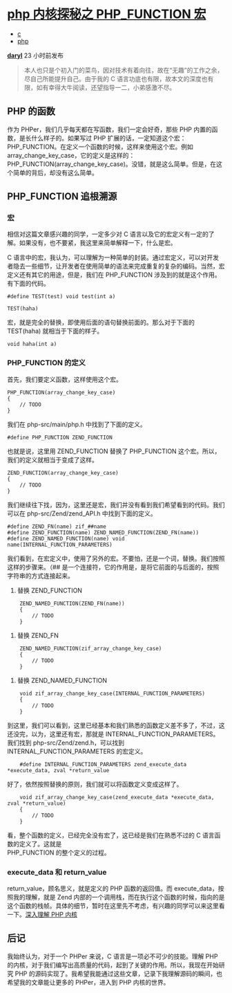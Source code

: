 # [php 内核探秘之 PHP_FUNCTION 宏][0]

* [c][1]
* [php][2]

[**daryl**][3] 23 小时前发布 


> 本人也只是个初入门的菜鸟，因对技术有着向往，故在“无趣”的工作之余，尽自己所能提升自己。由于我的 C 语言功底也有限，故本文的深度也有限，如有幸得大牛阅读，还望指导一二，小弟感激不尽。

## PHP 的函数

作为 PHPer，我们几乎每天都在写函数，我们一定会好奇，那些 PHP 内置的函数，是长什么样子的。如果写过 PHP 扩展的话，一定知道这个宏：PHP_FUNCTION。在定义一个函数的时候，这样来使用这个宏。例如 array_change_key_case，它的定义是这样的：PHP_FUNCTION(array_change_key_case)。没错，就是这么简单。但是，在这个简单的背后，却没有这么简单。

## PHP_FUNCTION 追根溯源

### 宏

相信对这篇文章感兴趣的同学，一定多少对 C 语言以及它的宏定义有一定的了解。如果没有，也不要紧，我这里来简单解释一下，什么是宏。

C 语言中的宏，我认为，可以理解为一种简单的封装。通过宏定义，可以对开发者隐去一些细节，让开发者在使用简单的语法来完成重复的复杂的编码。当然，宏定义还有其它的用途，但是，我们在 PHP_FUNCTION 涉及到的就是这个作用。有下面的代码。

    #define TEST(test) void test(int a)
    
    TEST(haha)

宏，就是完全的替换，即使用后面的语句替换前面的。那么对于下面的 TEST(haha) 就相当于下面的样子。

    void haha(int a)

### PHP_FUNCTION 的定义

首先，我们要定义函数，这样使用这个宏。

    PHP_FUNCTION(array_change_key_case)
    {
        // TODO
    }

我们在 php-src/main/php.h 中找到了下面的定义。

    #define PHP_FUNCTION ZEND_FUNCTION

也就是说，这里用 ZEND_FUNCTION 替换了 PHP_FUNCTION 这个宏。所以，我们的定义就相当于变成了这样。

    ZEND_FUNCTION(array_change_key_case)
    {
        // TODO
    }

我们继续往下找，因为，这里还是宏，我们并没有看到我们希望看到的代码。我们可以在 php-src/Zend/zend_API.h 中找到下面的定义。

    #define ZEND_FN(name) zif_##name
    #define ZEND_FUNCTION(name) ZEND_NAMED_FUNCTION(ZEND_FN(name))
    #define ZEND_NAMED_FUNCTION(name) void name(INTERNAL_FUNCTION_PARAMETERS)

我们看到，在宏定义中，使用了另外的宏。不要怕，还是一个词，替换。我们按照这样的步骤来。（## 是一个连接符，它的作用是，是将它前面的与后面的，按照字符串的方式连接起来。

1. 替换 ZEND_FUNCTION

```
    ZEND_NAMED_FUNCTION(ZEND_FN(name))
    {
        // TODO
    }
```
1. 替换 ZEND_FN

```
    ZEND_NAMED_FUNCTION(zif_array_change_key_case)
    {
        // TODO
    }
```
1. 替换 ZEND_NAMED_FUNCTION

```
    void zif_array_change_key_case(INTERNAL_FUNCTION_PARAMETERS)
    {
        // TODO
    }
```
到这里，我们可以看到，这里已经基本和我们熟悉的函数定义差不多了，不过，这还没完，以为，这里还有宏，那就是 INTERNAL_FUNCTION_PARAMETERS。我们找到 php-src/Zend/zend.h，可以找到 INTERNAL_FUNCTION_PARAMETERS 的宏定义。

```
    #define INTERNAL_FUNCTION_PARAMETERS zend_execute_data *execute_data, zval *return_value
```
好了，依然按照替换的原则，我们就可以将函数定义变成这样了。

```
    void zif_array_change_key_case(zend_execute_data *execute_data, zval *return_value)
    {
        // TODO
    }
```
看，整个函数的定义，已经完全没有宏了，这已经是我们在熟悉不过的 C 语言函数的定义了。这就是  
PHP_FUNCTION 的整个定义的过程。

### execute_data 和 return_value

return_value，顾名思义，就是定义的 PHP 函数的返回值。而 execute_data，按照我的理解，就是 Zend 内部的一个调用栈，而在执行这个函数的时候，指向的是这个函数的栈帧。具体的细节，暂时在这里先不考虑，有兴趣的同学可以来这里看一下。[深入理解 PHP 内核][12]

## 后记

我始终认为，对于一个 PHPer 来说，C 语言是一项必不可少的技能。理解 PHP 的内核，对于我们编写出高质量的代码，起到了关键的作用。所以，我现在开始研究 PHP 的源码实现了。我希望我能通过这些文章，记录下我理解源码的瞬间，也希望我的文章能让更多的 PHPer，进入到 PHP 内核的世界。

[0]: /a/1190000010529733
[1]: /t/c/blogs
[2]: /t/php/blogs
[3]: /u/daryl
[12]: http://www.php-internals.com/book/?p=chapt03/03-06-02-var-scope